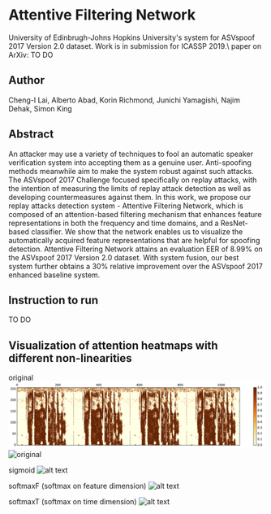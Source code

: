 # Attentive Filtering Network
University of Edinbrugh-Johns Hopkins University's system for ASVspoof 2017 Version 2.0 dataset. Work is in submission for ICASSP 2019.\\
paper on ArXiv: TO DO 

## Author 
Cheng-I Lai, Alberto Abad, Korin Richmond, Junichi Yamagishi, Najim Dehak, Simon King 

## Abstract 
An attacker may use a variety of techniques to fool an automatic speaker verification system into accepting them as a genuine user. Anti-spoofing methods meanwhile aim to make the system robust against such attacks. The ASVspoof 2017 Challenge focused specifically on replay attacks, with the intention of measuring the limits of replay attack detection as well as developing countermeasures against them. In this work, we propose our replay attacks detection system - Attentive Filtering Network, which is composed of an attention-based filtering mechanism that enhances feature representations in both the frequency and time domains, and a ResNet-based classifier. We show that the network enables us to visualize the automatically acquired feature representations that are helpful for spoofing detection. Attentive Filtering Network attains an evaluation EER of 8.99% on the ASVspoof 2017 Version 2.0 dataset. With system fusion, our best system further obtains a 30% relative improvement over the ASVspoof 2017 enhanced baseline system.

## Instruction to run 
TO DO 

## Visualization of attention heatmaps with different non-linearities
original 
![alt text](github_image/original)
![original]("https://github.com/jefflai108/Attentive-Filtering-Network/raw/master/github_image/original.png")

sigmoid 
![alt text](https://github.com/jefflai108/Attentive-Filtering-Network.git/github_image/sigmoid)

softmaxF (softmax on feature dimension)
![alt text](https://github.com/jefflai108/Attentive-Filtering-Network.git/github_image/softmaxF)

softmaxT (softmax on time dimension)
![alt text](https://github.com/jefflai108/Attentive-Filtering-Network.git/github_image/softmaxT)
